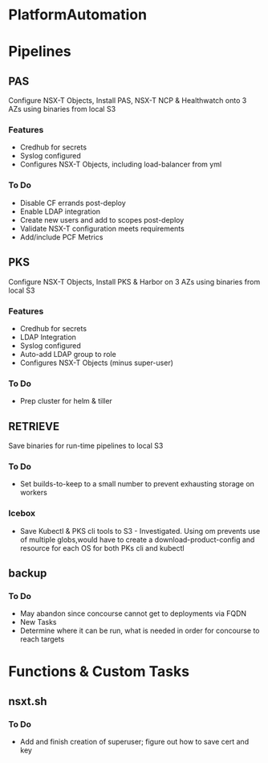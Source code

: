 # PlatformAutomation


# Pipelines

## PAS
Configure NSX-T Objects, Install PAS, NSX-T NCP & Healthwatch onto 3 AZs using binaries from local S3

### Features ###
* Credhub for secrets
* Syslog configured
* Configures NSX-T Objects, including load-balancer from yml

### To Do ###
* Disable CF errands post-deploy
* Enable LDAP integration
* Create new users and add to scopes post-deploy
* Validate NSX-T configuration meets requirements
* Add/include PCF Metrics

## PKS
Configure NSX-T Objects, Install PKS & Harbor on 3 AZs using binaries from local S3

### Features ###
* Credhub for secrets
* LDAP Integration
* Syslog configured
* Auto-add LDAP group to role
* Configures NSX-T Objects (minus super-user)

### To Do ###
* Prep cluster for helm & tiller


## RETRIEVE
Save binaries for run-time pipelines to local S3

### To Do ###
* Set builds-to-keep to a small number to prevent exhausting storage on workers

### Icebox ###
* Save Kubectl & PKS cli tools to S3 - Investigated.  Using om prevents use of multiple globs,would have to create a download-product-config and resource for each OS for both PKs cli and kubectl


## backup

### To Do ###
* May abandon since concourse cannot get to deployments via FQDN
* New Tasks
* Determine where it can be run, what is needed in order for concourse to reach targets


# Functions & Custom Tasks
## nsxt.sh
### To Do ###
* Add and finish creation of superuser; figure out how to save cert and key
